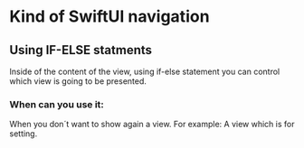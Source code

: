 # Kind of SwiftUI navigation

## Using IF-ELSE statments

Inside of the content of the view, using if-else statement you can control which view is going to be presented.

### When can you use it:

When you don´t want to show again a view. 
For example: A view which is for setting. 